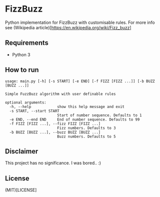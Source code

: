 # FizzBuzz
Python implementation for FizzBuzz with customisable rules. For more info see (Wikipedia article)[https://en.wikipedia.org/wiki/Fizz_buzz]

## Requirements
- Python 3

## How to run
```
usage: main.py [-h] [-s START] [-e END] [-f FIZZ [FIZZ ...]] [-b BUZZ [BUZZ ...]]

Simple FuzzBuzz algorithm with user definable rules

optional arguments:
  -h, --help            show this help message and exit
  -s START, --start START
                        Start of number sequence. Defaults to 1
  -e END, --end END     End of number sequence. Defaults to 99
  -f FIZZ [FIZZ ...], --fizz FIZZ [FIZZ ...]
                        Fizz numbers. Defaults to 3
  -b BUZZ [BUZZ ...], --buzz BUZZ [BUZZ ...]
                        Buzz numbers. Defaults to 5
```

## Disclaimer
This project has no significance. I was bored.. :)

## License
(MIT)[LICENSE]
